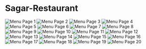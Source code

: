 # Sagar-Restaurant
<html lang="en">
<head>
  <meta charset="UTF-8">
  <title>Menu Pages</title>
</head>
<body>

  <img src="/Users/TechHaven/Desktop/Sagar/attachments/menu.zip - 1.PNG" alt="Menu Page 1">
  <img src="/Users/TechHaven/Desktop/Sagar/attachments/menu.zip - 2.PNG" alt="Menu Page 2">
  <img src="/Users/TechHaven/Desktop/Sagar/attachments/menu.zip - 3.PNG" alt="Menu Page 3">
  <img src="/Users/TechHaven/Desktop/Sagar/attachments/menu.zip - 4.PNG" alt="Menu Page 4">
  <img src="/Users/TechHaven/Desktop/Sagar/attachments/menu.zip - 5.PNG" alt="Menu Page 5">
  <img src="/Users/TechHaven/Desktop/Sagar/attachments/menu.zip - 6.PNG" alt="Menu Page 6">
  <img src="/Users/TechHaven/Desktop/Sagar/attachments/menu.zip - 7.PNG" alt="Menu Page 7">
  <img src="/Users/TechHaven/Desktop/Sagar/attachments/menu.zip - 8.PNG" alt="Menu Page 8">
  <img src="/Users/TechHaven/Desktop/Sagar/attachments/menu.zip - 9.PNG" alt="Menu Page 9">
  <img src="/Users/TechHaven/Desktop/Sagar/attachments/menu.zip - 10.PNG" alt="Menu Page 10">
  <img src="/Users/TechHaven/Desktop/Sagar/attachments/menu.zip - 11.PNG" alt="Menu Page 11">
  <img src="/Users/TechHaven/Desktop/Sagar/attachments/menu.zip - 12.PNG" alt="Menu Page 12">
  <img src="/Users/TechHaven/Desktop/Sagar/attachments/menu.zip - 13.PNG" alt="Menu Page 13">
  <img src="/Users/TechHaven/Desktop/Sagar/attachments/menu.zip - 14.PNG" alt="Menu Page 14">
  <img src="/Users/TechHaven/Desktop/Sagar/attachments/menu.zip - 15.PNG" alt="Menu Page 15">
  <img src="/Users/TechHaven/Desktop/Sagar/attachments/menu.zip - 16.PNG" alt="Menu Page 16">
  <img src="/Users/TechHaven/Desktop/Sagar/attachments/menu.zip - 17.PNG" alt="Menu Page 17">
  <img src="/Users/TechHaven/Desktop/Sagar/attachments/menu.zip - 18.PNG" alt="Menu Page 18">
  <img src="/Users/TechHaven/Desktop/Sagar/attachments/menu.zip - 19.PNG" alt="Menu Page 19">
  <img src="/Users/TechHaven/Desktop/Sagar/attachments/menu.zip - 20.PNG" alt="Menu Page 20">

</body>
</html>
